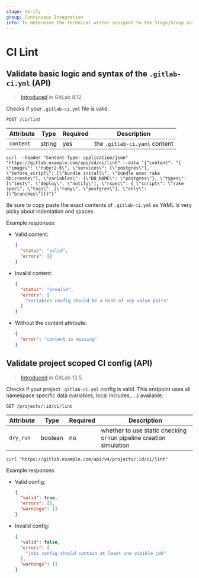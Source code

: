 ```yaml
---
stage: Verify
group: Continuous Integration
info: To determine the technical writer assigned to the Stage/Group associated with this page, see https://about.gitlab.com/handbook/engineering/ux/technical-writing/#designated-technical-writers
---
```


# CI Lint

## Validate basic logic and syntax of the `.gitlab-ci.yml` (API)

> [Introduced](https://gitlab.com/gitlab-org/gitlab-foss/-/merge_requests/5953) in GitLab 8.12.

Checks if your `.gitlab-ci.yml` file is valid.

```plaintext
POST /ci/lint
```

| Attribute  | Type    | Required | Description |
| ---------- | ------- | -------- | -------- |
| `content`  | string    | yes      | the `.gitlab-ci.yaml` content|

```shell
curl --header "Content-Type: application/json" "https://gitlab.example.com/api/v4/ci/lint" --data '{"content": "{ \"image\": \"ruby:2.6\", \"services\": [\"postgres\"], \"before_script\": [\"bundle install\", \"bundle exec rake db:create\"], \"variables\": {\"DB_NAME\": \"postgres\"}, \"types\": [\"test\", \"deploy\", \"notify\"], \"rspec\": { \"script\": \"rake spec\", \"tags\": [\"ruby\", \"postgres\"], \"only\": [\"branches\"]}}"}'
```

Be sure to copy paste the exact contents of `.gitlab-ci.yml` as YAML is very picky about indentation and spaces.

Example responses:

- Valid content:

  ```json
  {
    "status": "valid",
    "errors": []
  }
  ```

- Invalid content:

  ```json
  {
    "status": "invalid",
    "errors": [
      "variables config should be a hash of key value pairs"
    ]
  }
  ```

- Without the content attribute:

  ```json
  {
    "error": "content is missing"
  }
  ```

## Validate project scoped CI config (API)

> [Introduced](https://gitlab.com/gitlab-org/gitlab/-/issues/231352) in GitLab 13.5.

Checks if your project `.gitlab-ci.yml` config is valid. This endpoint uses all
namespace specific data (variables, local includes, ...) available.

```plaintext
GET /projects/:id/ci/lint
```

| Attribute  | Type    | Required | Description |
| ---------- | ------- | -------- | -------- |
| `dry_run`  | boolean | no       | whether to use static checking or run pipeline creation simulation |

```shell
curl "https://gitlab.example.com/api/v4/projects/:id/ci/lint"
```

Example responses:

- Valid config:

  ```json
  {
    "valid": true,
    "errors": [],
    "warnings": []
  }
  ```

- Invalid config:

  ```json
  {
    "valid": false,
    "errors": [
      "jobs config should contain at least one visible job"
    ],
    "warnings": []
  }
  ```
